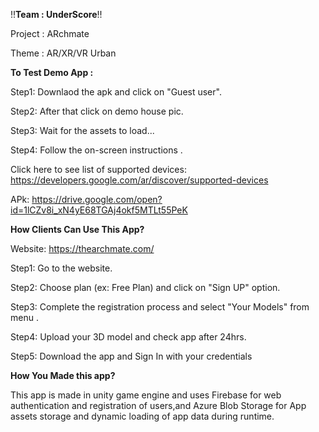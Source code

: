 !!**Team : UnderScore**!!

Project : ARchmate

Theme : AR/XR/VR Urban

**To Test Demo App :**

Step1: Downlaod the apk and click on "Guest user".

Step2: After that click on demo house pic.

Step3: Wait for the assets to load...

Step4: Follow the on-screen instructions .


Click here to see list of supported devices: https://developers.google.com/ar/discover/supported-devices

APk: https://drive.google.com/open?id=1lCZv8i_xN4yE68TGAj4okf5MTLt55PeK


**How Clients Can Use This App?**

Website: https://thearchmate.com/

Step1: Go to the website.

Step2: Choose plan (ex: Free Plan) and click on "Sign UP" option.

Step3: Complete the registration process and select "Your Models" from menu .

Step4: Upload your 3D model and check app after 24hrs.

Step5: Download the app and Sign In with your credentials


**How You Made this app?**

This app is made in unity game engine and uses Firebase for web authentication and registration of users,and Azure Blob Storage for App assets storage and dynamic loading of app data during runtime.



